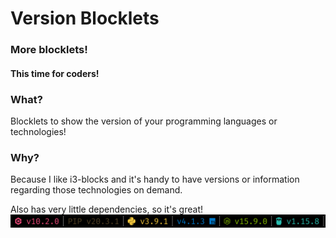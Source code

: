 # Version Blocklets

### More blocklets!
#### This time for coders! 


### What? 

Blocklets to show the version of your programming languages or technologies!

### Why? 

Because I like i3-blocks and it's handy to have versions or information regarding those technologies on demand. 


Also has very little dependencies, so it's great! 
![example.png](./example.png)